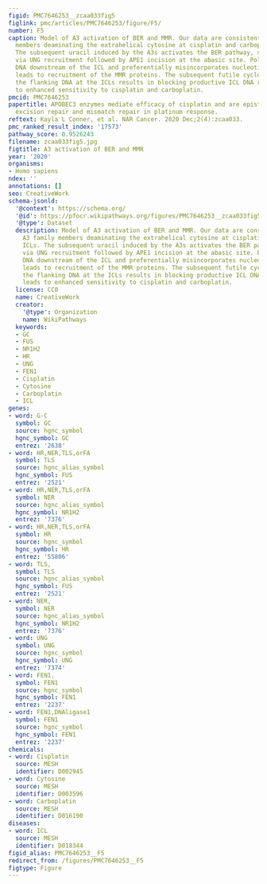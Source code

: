 ```yaml
---
figid: PMC7646253__zcaa033fig5
figlink: pmc/articles/PMC7646253/figure/F5/
number: F5
caption: Model of A3 activation of BER and MMR. Our data are consistent with A3 family
  members deaminating the extrahelical cytosine at cisplatin and carboplatin ICLs.
  The subsequent uracil induced by the A3s activates the BER pathway, specifically
  via UNG recruitment followed by APE1 incision at the abasic site. Polβ synthesizes
  DNA downstream of the ICL and preferentially misincorporates nucleotides, which
  leads to recruitment of the MMR proteins. The subsequent futile cycle of processing
  the flanking DNA at the ICLs results in blocking productive ICL DNA repair and leads
  to enhanced sensitivity to cisplatin and carboplatin.
pmcid: PMC7646253
papertitle: APOBEC3 enzymes mediate efficacy of cisplatin and are epistatic with base
  excision repair and mismatch repair in platinum response.
reftext: Kayla L Conner, et al. NAR Cancer. 2020 Dec;2(4):zcaa033.
pmc_ranked_result_index: '17573'
pathway_score: 0.9526243
filename: zcaa033fig5.jpg
figtitle: A3 activation of BER and MMR
year: '2020'
organisms:
- Homo sapiens
ndex: ''
annotations: []
seo: CreativeWork
schema-jsonld:
  '@context': https://schema.org/
  '@id': https://pfocr.wikipathways.org/figures/PMC7646253__zcaa033fig5.html
  '@type': Dataset
  description: Model of A3 activation of BER and MMR. Our data are consistent with
    A3 family members deaminating the extrahelical cytosine at cisplatin and carboplatin
    ICLs. The subsequent uracil induced by the A3s activates the BER pathway, specifically
    via UNG recruitment followed by APE1 incision at the abasic site. Polβ synthesizes
    DNA downstream of the ICL and preferentially misincorporates nucleotides, which
    leads to recruitment of the MMR proteins. The subsequent futile cycle of processing
    the flanking DNA at the ICLs results in blocking productive ICL DNA repair and
    leads to enhanced sensitivity to cisplatin and carboplatin.
  license: CC0
  name: CreativeWork
  creator:
    '@type': Organization
    name: WikiPathways
  keywords:
  - GC
  - FUS
  - NR1H2
  - HR
  - UNG
  - FEN1
  - Cisplatin
  - Cytosine
  - Carboplatin
  - ICL
genes:
- word: G-C
  symbol: GC
  source: hgnc_symbol
  hgnc_symbol: GC
  entrez: '2638'
- word: HR,NER,TLS,orFA
  symbol: TLS
  source: hgnc_alias_symbol
  hgnc_symbol: FUS
  entrez: '2521'
- word: HR,NER,TLS,orFA
  symbol: NER
  source: hgnc_alias_symbol
  hgnc_symbol: NR1H2
  entrez: '7376'
- word: HR,NER,TLS,orFA
  symbol: HR
  source: hgnc_symbol
  hgnc_symbol: HR
  entrez: '55806'
- word: TLS,
  symbol: TLS
  source: hgnc_alias_symbol
  hgnc_symbol: FUS
  entrez: '2521'
- word: NER,
  symbol: NER
  source: hgnc_alias_symbol
  hgnc_symbol: NR1H2
  entrez: '7376'
- word: UNG
  symbol: UNG
  source: hgnc_symbol
  hgnc_symbol: UNG
  entrez: '7374'
- word: FEN1,
  symbol: FEN1
  source: hgnc_symbol
  hgnc_symbol: FEN1
  entrez: '2237'
- word: FEN1,DNAligase1
  symbol: FEN1
  source: hgnc_symbol
  hgnc_symbol: FEN1
  entrez: '2237'
chemicals:
- word: Cisplatin
  source: MESH
  identifier: D002945
- word: Cytosine
  source: MESH
  identifier: D003596
- word: Carboplatin
  source: MESH
  identifier: D016190
diseases:
- word: ICL
  source: MESH
  identifier: D018344
figid_alias: PMC7646253__F5
redirect_from: /figures/PMC7646253__F5
figtype: Figure
---
```


